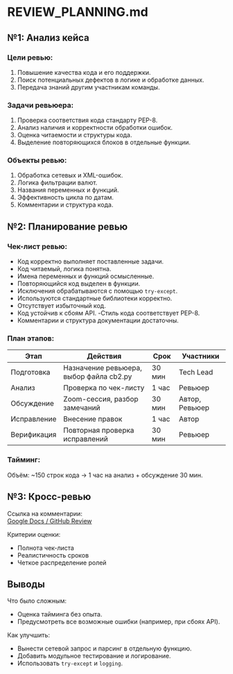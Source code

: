
# REVIEW_PLANNING.md

## №1: Анализ кейса

### Цели ревью:
1. Повышение качества кода и его поддержки.
2. Поиск потенциальных дефектов в логике и обработке данных.
3. Передача знаний другим участникам команды.

### Задачи ревьюера:
1. Проверка соответствия кода стандарту PEP-8.
2. Анализ наличия и корректности обработки ошибок.
3. Оценка читаемости и структуры кода.
4. Выделение повторяющихся блоков в отдельные функции.

### Объекты ревью:
1. Обработка сетевых и XML-ошибок.
2. Логика фильтрации валют.
3. Названия переменных и функций.
4. Эффективность цикла по датам.
5. Комментарии и структура кода.

## №2: Планирование ревью

### Чек-лист ревью:

- Код корректно выполняет поставленные задачи.
- Код читаемый, логика понятна.
- Имена переменных и функций осмысленные.
- Повторяющийся код выделен в функции.
- Исключения обрабатываются с помощью `try-except`.
- Используются стандартные библиотеки корректно.
- Отсутствует избыточный код.
- Код устойчив к сбоям API.
-Стиль кода соответствует PEP-8.
- Комментарии и структура документации достаточны.

### План этапов:

| Этап         | Действия                                          | Срок     | Участники        |
|--------------|---------------------------------------------------|----------|------------------|
| Подготовка   | Назначение ревьюера, выбор файла cb2.py           | 30 мин   | Tech Lead        |
| Анализ       | Проверка по чек-листу                             | 1 час    | Ревьюер          |
| Обсуждение   | Zoom-сессия, разбор замечаний                     | 30 мин   | Автор, Ревьюер   |
| Исправление  | Внесение правок                                   | 1 час    | Автор            |
| Верификация  | Повторная проверка исправлений                    | 30 мин   | Ревьюер          |

### Тайминг:
Объём: ~150 строк кода → 1 час на анализ + обсуждение 30 мин.

## №3: Кросс-ревью

Ссылка на комментарии:  
[Google Docs / GitHub Review](https://github.com/Dxscve/study/tree/main)

Критерии оценки:
- Полнота чек-листа
- Реалистичность сроков
- Четкое распределение ролей

## Выводы

Что было сложным:
- Оценка тайминга без опыта.
- Предусмотреть все возможные ошибки (например, при сбоях API).

Как улучшить:
- Вынести сетевой запрос и парсинг в отдельную функцию.
- Добавить модульное тестирование и логирование.
- Использовать `try-except` и `logging`.
